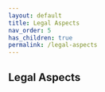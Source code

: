 ```yaml
---
layout: default
title: Legal Aspects
nav_order: 5
has_children: true
permalink: /legal-aspects
---
```


## Legal Aspects
